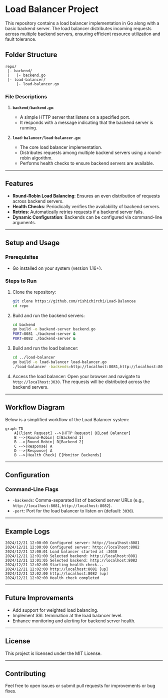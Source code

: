 # Load Balancer Project

This repository contains a load balancer implementation in Go along with a basic backend server. The load balancer distributes incoming requests across multiple backend servers, ensuring efficient resource utilization and fault tolerance.

## Folder Structure

```
repo/
 |- backend/
 |   |- backend.go
 |- load-balancer/
     |- load-balancer.go
```

### File Descriptions

1. **`backend/backend.go`**:
   - A simple HTTP server that listens on a specified port.
   - It responds with a message indicating that the backend server is running.

2. **`load-balancer/load-balancer.go`**:
   - The core load balancer implementation.
   - Distributes requests among multiple backend servers using a round-robin algorithm.
   - Performs health checks to ensure backend servers are available.

---

## Features

- **Round-Robin Load Balancing**: Ensures an even distribution of requests across backend servers.
- **Health Checks**: Periodically verifies the availability of backend servers.
- **Retries**: Automatically retries requests if a backend server fails.
- **Dynamic Configuration**: Backends can be configured via command-line arguments.

---

## Setup and Usage

### Prerequisites
- Go installed on your system (version 1.16+).

### Steps to Run

1. Clone the repository:
   ```bash
   git clone https://github.com/rishichirchi/Load-Balancee
   cd repo
   ```

2. Build and run the backend servers:
   ```bash
   cd backend
   go build -o backend-server backend.go
   PORT=8081 ./backend-server &
   PORT=8082 ./backend-server &
   ```

3. Build and run the load balancer:
   ```bash
   cd ../load-balancer
   go build -o load-balancer load-balancer.go
   ./load-balancer -backends=http://localhost:8081,http://localhost:8082 -port=3030
   ```

4. Access the load balancer:
   Open your browser and navigate to `http://localhost:3030`. The requests will be distributed across the backend servers.

---

## Workflow Diagram

Below is a simplified workflow of the Load Balancer system:

```mermaid
graph TD
    A[Client Request] -->|HTTP Request| B[Load Balancer]
    B -->|Round-Robin| C[Backend 1]
    B -->|Round-Robin| D[Backend 2]
    C -->|Response| A
    D -->|Response| A
    B -->|Health Check| E[Monitor Backends]
```

---

## Configuration

### Command-Line Flags

- `-backends`: Comma-separated list of backend server URLs (e.g., `http://localhost:8081,http://localhost:8082`).
- `-port`: Port for the load balancer to listen on (default: `3030`).

---

## Example Logs

```plaintext
2024/12/21 12:00:00 Configured server: http://localhost:8081
2024/12/21 12:00:00 Configured server: http://localhost:8082
2024/12/21 12:00:01 Load balancer started at :3030
2024/12/21 12:01:00 Selected backend: http://localhost:8081
2024/12/21 12:01:05 Selected backend: http://localhost:8082
2024/12/21 12:02:00 Starting health check...
2024/12/21 12:02:00 http://localhost:8081 [up]
2024/12/21 12:02:00 http://localhost:8082 [up]
2024/12/21 12:02:00 Health check completed
```

---

## Future Improvements

- Add support for weighted load balancing.
- Implement SSL termination at the load balancer level.
- Enhance monitoring and alerting for backend server health.

---

## License
This project is licensed under the MIT License.

---

## Contributing
Feel free to open issues or submit pull requests for improvements or bug fixes.

